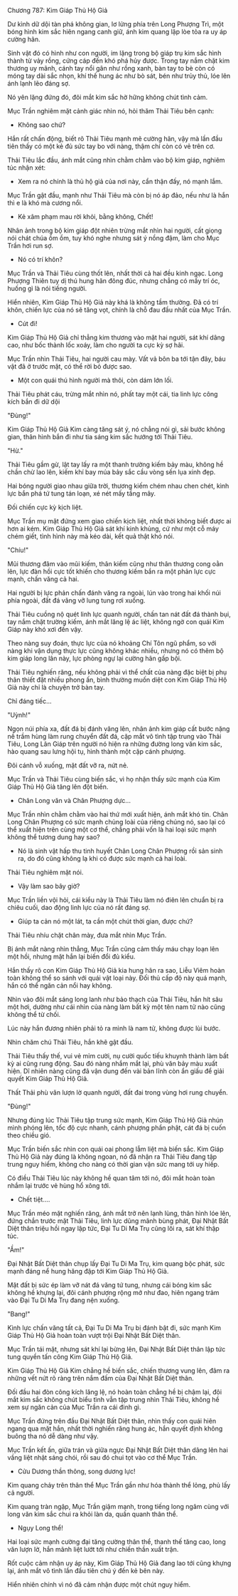 




Chương 787: Kim Giáp Thủ Hộ Giả


Dư kình dữ dội tàn phá không gian, lơ lửng phía trên Long Phượng Trì, một bóng hình kim sắc hiên ngang canh giữ, ánh kim quang lập lòe tỏa ra uy áp cường hãn.

Sinh vật đó có hình như con người, im lặng trong bộ giáp trụ kim sắc hình thành từ vảy rồng, cứng cáp đến khó phá hủy được. Trong tay nắm chặt kim thương uy mãnh, cánh tay nổi gân như rồng xanh, bàn tay to bè còn có móng tay dài sắc nhọn, khí thế hung ác như bò sát, bén như trủy thủ, lóe lên ánh lạnh lẽo đáng sợ.

Nó yên lặng đứng đó, đôi mắt kim sắc hờ hững không chút tình cảm.

Mục Trần nghiêm mặt cảnh giác nhìn nó, hỏi thăm Thải Tiêu bên cạnh:

- Không sao chứ?

Hắn rất chấn động, biết rõ Thải Tiêu mạnh mẽ cường hãn, vậy mà lần đầu tiên thấy có một kẻ đủ sức tay bo với nàng, thậm chí còn có vẻ trên cơ.

Thải Tiêu lắc đầu, ánh mắt cũng nhìn chằm chằm vào bộ kim giáp, nghiêm túc nhận xét:

- Xem ra nó chính là thủ hộ giả của nơi này, cẩn thận đấy, nó mạnh lắm.

Mục Trần gật đầu, mạnh như Thải Tiêu mà còn bị nó áp đảo, nếu như là hắn thì e là khó mà cương nổi.

- Kẻ xâm phạm mau rời khỏi, bằng không, Chết!

Nhân ảnh trong bộ kim giáp đột nhiên trừng mắt nhìn hai người, cất giọng nói chát chúa ồm ồm, tuy khó nghe nhưng sát ý nồng đậm, làm cho Mục Trần hơi run sợ.

- Nó có trí khôn?

Mục Trần và Thải Tiêu cùng thốt lên, nhất thời cả hai đều kinh ngạc. Long Phượng Thiên tuy dị thú hung hãn đông đúc, nhưng chẳng có mấy trí óc, huống gì là nói tiếng người.

Hiển nhiên, Kim Giáp Thủ Hộ Giả này khá là không tầm thường. Đã có trí khôn, chiến lực của nó sẽ tăng vọt, chính là chỗ đau đầu nhất của Mục Trần.

- Cút đi!

Kim Giáp Thủ Hộ Giả chỉ thẳng kim thương vào mặt hai người, sát khí dâng cao, như bốc thành lốc xoáy, làm cho người ta cực kỳ sợ hãi.

Mục Trần nhìn Thải Tiêu, hai người cau mày. Vất vả bôn ba tới tận đây, báu vật đã ở trước mặt, có thể rời bỏ được sao.

- Một con quái thú hình người mà thôi, còn dám lớn lối.

Thải Tiêu phát cáu, trừng mắt nhìn nó, phất tay một cái, tia linh lực công kích bắn đi dữ dội

"Đùng!"

Kim Giáp Thủ Hộ Giả Kim càng tăng sát ý, nó chẳng nói gì, sải bước không gian, thân hình bắn đi như tia sáng kim sắc hướng tới Thải Tiêu.

"Hừ."

Thải Tiêu gầm gừ, lật tay lấy ra một thanh trường kiếm bảy màu, không hề chần chừ lao lên, kiếm khí bay múa bảy sắc cầu vòng sến lụa xinh đẹp.

Hai bóng người giao nhau giữa trời, thương kiếm chém nhau chen chét, kình lực bắn phá tứ tung tán loạn, xé nét mấy tầng mây.

Đối chiến cực kỳ kịch liệt.

Mục Trần mụ mặt đứng xem giao chiến kịch liệt, nhất thời không biết được ai hơn ai kém. Kim Giáp Thủ Hộ Giả sát khí kinh khủng, cứ như một cỗ máy chém giết, tình hình này mà kéo dài, kết quả thật khó nói.

"Chíu!"

Mũi thương đâm vào mũi kiếm, thân kiếm cũng như thân thương cong oằn lên, lực đàn hồi cực tốt khiến cho thương kiếm bắn ra một phản lực cực mạnh, chấn văng cả hai.

Hai người bị lực phản chấn đánh văng ra ngoài, lún vào trong hai khối núi phía ngoài, đất đá văng vỡ lung tung rơi xuống.

Thải Tiêu cuồng nộ quét linh lực quanh người, chấn tan nát đất đá thành bụi, tay nắm chặt trường kiếm, ánh mắt lăng lệ ác liệt, không ngờ con quái Kim Giáp này khó xơi đến vậy.

Theo nàng suy đoán, thực lực của nó khoảng Chí Tôn ngũ phẩm, so với nàng khi vận dụng thực lực cũng không khác nhiều, nhưng nó có thêm bộ kim giáp long lân này, lực phòng ngự lại cường hãn gấp bội.

Thải Tiêu nghiến răng, nếu không phải vì thể chất của nàng đặc biệt bị phụ thân thiết đặt nhiều phong ấn, bình thường muốn diệt con Kim Giáp Thủ Hộ Giả này chỉ là chuyện trở bàn tay.

Chỉ đáng tiếc...

"Uỳnh!"

Ngọn núi phía xa, đất đá bị đánh văng lên, nhân ảnh kim giáp cất bước nặng nề trầm hùng làm rung chuyển đất đá, cặp mắt vô tình tập trung vào Thải Tiêu, Long Lân Giáp trên người nó hiện ra những đường long văn kim sắc, hào quang sau lưng hội tụ, hình thành một cặp cánh phượng.

Đôi cánh vỗ xuống, mặt đất vỡ ra, nứt nẻ.

Mục Trần và Thải Tiêu cùng biến sắc, vì họ nhận thấy sức mạnh của Kim Giáp Thủ Hộ Giả tăng lên đột biến.

- Chân Long văn và Chân Phượng dực...

Mục Trần nhìn chằm chằm vào hai thứ mới xuất hiện, ánh mắt khó tin. Chân Long Chân Phượng có sức mạnh chủng loài của riêng chúng nó, sao lại có thể xuất hiện trên cùng một cơ thể, chẳng phải vốn là hai loại sức mạnh không thể tương dung hay sao?

- Nó là sinh vật hấp thu tinh huyết Chân Long Chân Phượng rồi sản sinh ra, do đó cũng không lạ khi có được sức mạnh cả hai loài.

Thải Tiêu nghiêm mặt nói.

- Vậy làm sao bây giờ?

Mục Trần liền vội hỏi, cái kiểu này là Thải Tiêu làm nó điên lên chuẩn bị ra chiêu cuối, dao động linh lực của nó rất đáng sợ.

- Giúp ta cản nó một lát, ta cần một chút thời gian, được chứ?

Thải Tiêu nhíu chặt chân mày, đưa mắt nhìn Mục Trần.

Bị ánh mắt nàng nhìn thẳng, Mục Trần cũng cảm thấy máu chạy loạn lên một hồi, nhưng mặt hắn lại biến đổi đủ kiểu.

Hắn thấy rõ con Kim Giáp Thủ Hộ Giả kia hung hãn ra sao, Liễu Viêm hoàn toàn không thể so sánh với quái vật loại này. Đối thủ cấp độ này quá mạnh, hắn có thể ngăn cản nổi hay không.

Nhìn vào đôi mắt sáng long lanh như bảo thạch của Thải Tiêu, hắn hít sâu một hơi, dường như cái nhìn của nàng làm bất kỳ một tên nam tử nào cũng không thể từ chối.

Lúc này hắn đương nhiên phải tỏ ra mình là nam tử, không được lùi bước.

Nhìn chăm chú Thải Tiêu, hắn khẽ gật đầu.

Thải Tiêu thấy thế, vui vẻ mỉm cười, nụ cười quốc tiếu khuynh thành làm bất kỳ ai cũng rung động. Sau đó nàng nhắm mắt lại, phù văn bảy màu xuất hiện. Dĩ nhiên nàng cũng đã vận dung đến vài bản lĩnh còn ẩn giấu để giải quyết Kim Giáp Thủ Hộ Giả.

Thất Thải phù văn lượn lờ quanh người, đất đai trong vùng hơi rung chuyển.

"Đùng!"

Nhưng đúng lúc Thải Tiêu tập trung sức mạnh, Kim Giáp Thủ Hộ Giả nhún mình phóng lên, tốc độ cực nhanh, cánh phượng phần phật, cát đá bị cuốn theo chiều gió.

Mục Trần biến sắc nhìn con quái oai phong lẫm liệt mà biến sắc. Kim Giáp Thủ Hộ Giả này đúng là không ngoan, nó đã nhận ra Thải Tiêu đang tập trung nguy hiểm, không cho nàng có thời gian vận sức mang tới uy hiếp.

Có điều Thải Tiêu lúc này không hề quan tâm tới nó, đôi mắt hoàn toàn nhắm lại trước vẻ hùng hổ xông tới.

- Chết tiệt....

Mục Trần méo mặt nghiến răng, ánh mắt trở nên lạnh lùng, thân hình lóe lên, đứng chắn trước mặt Thải Tiêu, linh lực dũng mãnh bùng phát, Đại Nhật Bất Diệt thân triệu hồi ngay lập tức, Đại Tu Di Ma Trụ cũng lôi ra, sát khí thập túc.

"Ầm!"

Đại Nhật Bất Diệt thân chụp lấy Đại Tu Di Ma Trụ, kim quang bộc phát, sức mạnh đáng nể hung hăng đập tới Kim Giáp Thủ Hộ Giả.

Mặt đất bị sức ép làm vỡ nát đá văng tứ tung, nhưng cái bóng kim sắc không hề khựng lại, đôi cánh phượng rộng mở như đao, hiên ngang trảm vào Đại Tu Di Ma Trụ đang nện xuống.

"Bang!"

Kình lực chấn văng tất cả, Đại Tu Di Ma Trụ bị đánh bật đi, sức mạnh Kim Giáp Thủ Hộ Giả hoàn toàn vượt trội Đại Nhật Bất Diệt thân.

Mục Trần tái mặt, nhưng sát khí lại bừng lên, Đại Nhật Bất Diệt thân lập tức tung quyền tấn công Kim Giáp Thủ Hộ Giả.

Kim Giáp Thủ Hộ Giả Kim chẳng hề biến sắc, chiến thương vung lên, đâm ra những vết nứt rõ ràng trên nắm đấm của Đại Nhật Bất Diệt thân.

Đối đầu hai đòn công kích lăng lệ, nó hoàn toàn chẳng hề bị chậm lại, đôi mắt kim sắc không chút biểu tình vẫn tập trung nhìn Thải Tiêu, không hề xem sự ngăn cản của Mục Trần ra cái đinh gì.

Mục Trần đứng trên đầu Đại Nhật Bất Diệt thân, nhìn thấy con quái hiên ngang qua mặt hắn, nhất thời nghiến răng hung ác, hắn quyết định không buông tha nó dễ dàng như vậy.

Mục Trần kết ấn, giữa trán và giữa ngực Đại Nhật Bất Diệt thân dâng lên hai vầng liệt nhật sáng chói, rồi sau đó chui tọt vào cơ thể Mục Trần.

- Cửu Dương thần thông, song dương lực!

Kim quang chảy trên thân thể Mục Trần gần như hóa thành thể lỏng, phủ lấy cả người.

Kim quang tràn ngập, Mục Trần giậm mạnh, trong tiếng long ngâm cùng với long văn kim sắc chui ra khỏi làn da, quấn quanh thân thể.

- Ngụy Long thể!

Hai loại sức mạnh cường đại tăng cường thân thể, thanh thế tăng cao, long văn lượn lờ, hắn mãnh liệt lướt tới như chiến thần xuất trận.

Rốt cuộc cảm nhận uy áp này, Kim Giáp Thủ Hộ Giả đang lao tới cũng khựng lại, ánh mắt vô tình lần đầu tiên chú ý đến kẻ bên này.

Hiển nhiên chính vì nó đã cảm nhận được một chút nguy hiểm.




